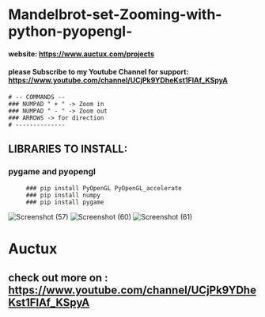 # Mandelbrot-set-Zooming-with-python-pyopengl-
#### website: https://www.auctux.com/projects
#### please Subscribe to my Youtube Channel for support: https://www.youtube.com/channel/UCjPk9YDheKst1FlAf_KSpyA

    # -- COMMANDS --
    ### NUMPAD " + " -> Zoom in
    ### NUMPAD " - " -> Zoom out
    ### ARROWS -> for direction
    # --------------

## LIBRARIES TO INSTALL:
 
 ### pygame and pyopengl
 
         ### pip install PyOpenGL PyOpenGL_accelerate
         ### pip install numpy
         ### pip install pygame

![Screenshot (57)](https://user-images.githubusercontent.com/48150537/116480277-a74be480-a89e-11eb-8e8c-486f3bcdf649.png)
![Screenshot (60)](https://user-images.githubusercontent.com/48150537/116480723-7fa94c00-a89f-11eb-838e-98bb2a6033d5.png)
![Screenshot (61)](https://user-images.githubusercontent.com/48150537/116480734-833cd300-a89f-11eb-9b95-7b1f789c218d.png)
# Auctux
## check out more on : https://www.youtube.com/channel/UCjPk9YDheKst1FlAf_KSpyA

